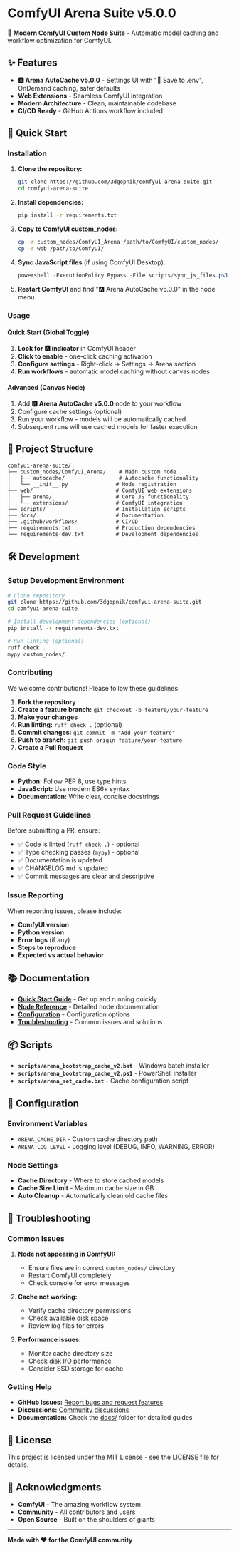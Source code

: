 # ComfyUI Arena Suite v5.0.0

🚀 **Modern ComfyUI Custom Node Suite** - Automatic model caching and workflow optimization for ComfyUI.

## ✨ Features

- **🅰️ Arena AutoCache v5.0.0** - Settings UI with "💾 Save to .env", OnDemand caching, safer defaults
- **Web Extensions** - Seamless ComfyUI integration
- **Modern Architecture** - Clean, maintainable codebase
- **CI/CD Ready** - GitHub Actions workflow included

## 🚀 Quick Start

### Installation

1. **Clone the repository:**
   ```bash
   git clone https://github.com/3dgopnik/comfyui-arena-suite.git
   cd comfyui-arena-suite
   ```

2. **Install dependencies:**
   ```bash
   pip install -r requirements.txt
   ```

3. **Copy to ComfyUI custom_nodes:**
   ```bash
   cp -r custom_nodes/ComfyUI_Arena /path/to/ComfyUI/custom_nodes/
   cp -r web /path/to/ComfyUI/
   ```

4. **Sync JavaScript files** (if using ComfyUI Desktop):
   ```powershell
   powershell -ExecutionPolicy Bypass -File scripts/sync_js_files.ps1
   ```

5. **Restart ComfyUI** and find "🅰️ Arena AutoCache v5.0.0" in the node menu.

### Usage

#### Quick Start (Global Toggle)

1. **Look for 🅰️ indicator** in ComfyUI header
2. **Click to enable** - one-click caching activation
3. **Configure settings** - Right-click → Settings → Arena section
4. **Run workflows** - automatic model caching without canvas nodes

#### Advanced (Canvas Node)

1. Add **🅰️ Arena AutoCache v5.0.0** node to your workflow
2. Configure cache settings (optional)
3. Run your workflow - models will be automatically cached
4. Subsequent runs will use cached models for faster execution

## 📁 Project Structure

```
comfyui-arena-suite/
├── custom_nodes/ComfyUI_Arena/    # Main custom node
│   ├── autocache/                 # Autocache functionality
│   └── __init__.py               # Node registration
├── web/                          # ComfyUI web extensions
│   ├── arena/                    # Core JS functionality
│   └── extensions/               # ComfyUI integration
├── scripts/                      # Installation scripts
├── docs/                         # Documentation
├── .github/workflows/            # CI/CD
├── requirements.txt              # Production dependencies
└── requirements-dev.txt          # Development dependencies
```

## 🛠️ Development

### Setup Development Environment

```bash
# Clone repository
git clone https://github.com/3dgopnik/comfyui-arena-suite.git
cd comfyui-arena-suite

# Install development dependencies (optional)
pip install -r requirements-dev.txt

# Run linting (optional)
ruff check .
mypy custom_nodes/
```

### Contributing

We welcome contributions! Please follow these guidelines:

1. **Fork the repository**
2. **Create a feature branch:** `git checkout -b feature/your-feature`
3. **Make your changes**
4. **Run linting:** `ruff check .` (optional)
5. **Commit changes:** `git commit -m "Add your feature"`
6. **Push to branch:** `git push origin feature/your-feature`
7. **Create a Pull Request**

### Code Style

- **Python:** Follow PEP 8, use type hints
- **JavaScript:** Use modern ES6+ syntax
- **Documentation:** Write clear, concise docstrings

### Pull Request Guidelines

Before submitting a PR, ensure:

- ✅ Code is linted (`ruff check .`) - optional
- ✅ Type checking passes (`mypy`) - optional
- ✅ Documentation is updated
- ✅ CHANGELOG.md is updated
- ✅ Commit messages are clear and descriptive

### Issue Reporting

When reporting issues, please include:

- **ComfyUI version**
- **Python version**
- **Error logs** (if any)
- **Steps to reproduce**
- **Expected vs actual behavior**

## 📚 Documentation

- **[Quick Start Guide](docs/ru/quickstart.md)** - Get up and running quickly
- **[Node Reference](docs/ru/nodes.md)** - Detailed node documentation
- **[Configuration](docs/ru/config.md)** - Configuration options
- **[Troubleshooting](docs/ru/troubleshooting.md)** - Common issues and solutions

## 📦 Scripts

- **`scripts/arena_bootstrap_cache_v2.bat`** - Windows batch installer
- **`scripts/arena_bootstrap_cache_v2.ps1`** - PowerShell installer
- **`scripts/arena_set_cache.bat`** - Cache configuration script

## 🔧 Configuration

### Environment Variables

- `ARENA_CACHE_DIR` - Custom cache directory path
- `ARENA_LOG_LEVEL` - Logging level (DEBUG, INFO, WARNING, ERROR)

### Node Settings

- **Cache Directory** - Where to store cached models
- **Cache Size Limit** - Maximum cache size in GB
- **Auto Cleanup** - Automatically clean old cache files

## 🐛 Troubleshooting

### Common Issues

1. **Node not appearing in ComfyUI:**
   - Ensure files are in correct `custom_nodes/` directory
   - Restart ComfyUI completely
   - Check console for error messages

2. **Cache not working:**
   - Verify cache directory permissions
   - Check available disk space
   - Review log files for errors

3. **Performance issues:**
   - Monitor cache directory size
   - Check disk I/O performance
   - Consider SSD storage for cache

### Getting Help

- **GitHub Issues:** [Report bugs and request features](https://github.com/3dgopnik/comfyui-arena-suite/issues)
- **Discussions:** [Community discussions](https://github.com/3dgopnik/comfyui-arena-suite/discussions)
- **Documentation:** Check the [docs/](docs/) folder for detailed guides

## 📄 License

This project is licensed under the MIT License - see the [LICENSE](LICENSE) file for details.

## 🙏 Acknowledgments

- **ComfyUI** - The amazing workflow system
- **Community** - All contributors and users
- **Open Source** - Built on the shoulders of giants

---

**Made with ❤️ for the ComfyUI community**